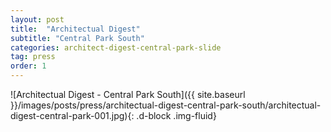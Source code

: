 ```yaml
---
layout: post
title:  "Architectual Digest"
subtitle: "Central Park South"
categories: architect-digest-central-park-slide
tag: press
order: 1
---
```


![Architectual Digest - Central Park South]({{ site.baseurl }}/images/posts/press/architectual-digest-central-park-south/architectual-digest-central-park-001.jpg){: .d-block .img-fluid}
